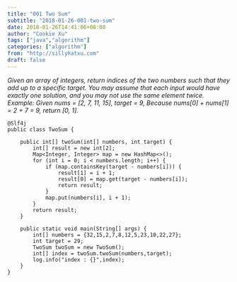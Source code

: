 ```yaml
---
title: "001 Two Sum"
subtitle: "2018-01-26-001-two-sum"
date: 2018-01-26T14:41:06+08:00
author: "Cookie Xu"
tags: ["java","algorithm"]
categories: ["algorithm"]
from: "http://sillyhatxu.com"
draft: false
---
```


 *Given an array of integers, return indices of the two numbers such that they add up to a specific target.
 You may assume that each input would have exactly one solution, and you may not use the same element twice.
 Example:
 Given nums = [2, 7, 11, 15], target = 9,
 Because nums[0] + nums[1] = 2 + 7 = 9,
 return [0, 1].*

```
@Slf4j
public class TwoSum {

    public int[] twoSum(int[] numbers, int target) {
        int[] result = new int[2];
        Map<Integer, Integer> map = new HashMap<>();
        for (int i = 0; i < numbers.length; i++) {
            if (map.containsKey(target - numbers[i])) {
                result[1] = i + 1;
                result[0] = map.get(target - numbers[i]);
                return result;
            }
            map.put(numbers[i], i + 1);
        }
        return result;
    }

    public static void main(String[] args) {
        int[] numbers = {32,15,2,7,8,12,5,23,10,22,27};
        int target = 29;
        TwoSum twoSum = new TwoSum();
        int[] index = twoSum.twoSum(numbers,target);
        log.info("index : {}",index);
    }
}
```